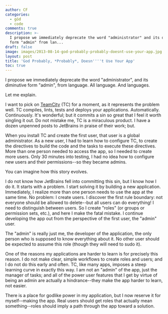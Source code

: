 ```yaml
---
author: CF
categories:
  - göd
  - code
comments: true
description: >-
  I propose we immediately deprecate the word "administrator" and its diminutive
  form "admin" from lan...
draft: false
image: images/2013-08-14-god-probably-probably-doesnt-use-your-app.jpg
layout: post
title: 'God Probably, *Probably*, Doesn''''t Use Your App'
toc: true
---
```

    
I propose we immediately deprecate the word "administrator", and its diminutive form "admin", from language. All language. And languages.    
    
Let me explain.    
    
I want to pick on [TeamCity](http://www.jetbrains.com/teamcity/) (TC) for a moment, as it represents the problem well. TC compiles, lints, tests and deploys your applications. Automatically. Continuously. It's wonderful; but it commits a sin so great that I feel it worth singling it out. Do not mistake me, TC is a miraculous product. I have a dozen unpenned posts to JetBrains in praise of their work; but.    
    
When you install TC and create the first user, that user is a global administrator. As a new user, I had to learn how to configure TC, to create the directives to build the code and the tasks to execute these directives. More than one person needed to access the app, so I needed to create more users. Only 30 minutes into testing, I had no idea how to configure new users and their permissions--so they became admins.    
    
You can imagine how this story evolves.    
    
I do not know how JetBrains fell into committing this sin, but I know how I do it. It starts with a problem. I start solving it by building a new application. Immediately, I realize more than one person needs to use the app at the same time. No problem: I create users. I discover the first rule boundary: not everyone should be allowed to delete--but all users can do everything! I need to distinguish between users. So I create "roles" (or groups or permission sets, etc.), and here I make the fatal mistake. I continue developing the app out from the perspective of the first user, the "admin" user.    
    
The "admin" is really just me, the developer of the application, the only person who is supposed to know everything about it. No other user should be expected to assume this role (though they will need to sudo it).    
    
One of the reasons my applications are harder to learn is for precisely this reason. I do not make clear, simple workflows to create roles and users; and I do not do this early and often. TC, like many apps, imposes a steep learning curve in exactly this way. I am not an "admin" of the app, just the manager of tasks; and all of the power user features that I get by virtue of being an admin are actually a hindrance--they make the app harder to learn, not easier.    
    
There is a place for godlike power in my application, but I now reserve it for myself--making the app. Real users should get roles that actually mean something--roles should imply a path through the app toward a solution.    
